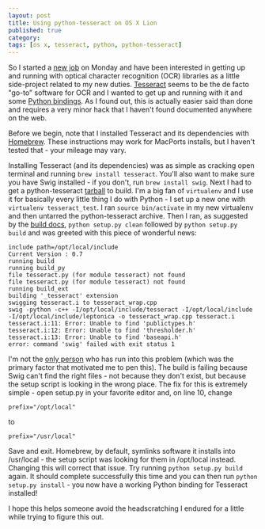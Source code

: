 ```yaml
---
layout: post
title: Using python-tesseract on OS X Lion
published: true
category: 
tags: [os x, tesseract, python, python-tesseract]
---
```

So I started a [new job](http://www.gopago.com) on Monday and have been interested in getting up and running with optical character recognition (OCR) libraries as a little side-project related to my new duties. [Tesseract](http://code.google.com/p/tesseract-ocr/) seems to be the de facto "go-to" software for OCR and I wanted to get up and running with it and some [Python bindings](http://code.google.com/p/python-tesseract/). As I found out, this is actually easier said than done and requires a very minor hack that I haven't found documented anywhere on the web.

Before we begin, note that I installed Tesseract and its dependencies with [Homebrew](http://mxcl.github.com/homebrew/). These instructions may work for MacPorts installs, but I haven't tested that - your mileage may vary.

Installing Tesseract (and its dependencies) was as simple as cracking open terminal and running `brew install tesseract`. You'll also want to make sure you have Swig installed - if you don't, run `brew install swig`. Next I had to get a python-tesseract [tarball](http://code.google.com/p/python-tesseract/downloads/detail?name=python-tesseract_0.7.orig.tar.gz&can=2&q=) to build. I'm a big fan of `virtualenv` and I use it for basically every little thing I do with Python - I set up a new one with `virtualenv tesseract_test`. I ran `source bin/activate` in my new virtualenv and then untarred the python-tesseract archive. Then I ran, as suggested by the [build docs](http://code.google.com/p/python-tesseract/wiki/HowToCompilePythonTesseract), `python setup.py clean` followed by `python setup.py build` and was greeted with this piece of wonderful news:

	include path=/opt/local/include
	Current Version : 0.7
	running build
	running build_py
	file tesseract.py (for module tesseract) not found
	file tesseract.py (for module tesseract) not found
	running build_ext
	building '_tesseract' extension
	swigging tesseract.i to tesseract_wrap.cpp
	swig -python -c++ -I/opt/local/include/tesseract -I/opt/local/include -I/opt/local/include/leptonica -o tesseract_wrap.cpp tesseract.i
	tesseract.i:11: Error: Unable to find 'publictypes.h'
	tesseract.i:12: Error: Unable to find 'thresholder.h'
	tesseract.i:13: Error: Unable to find 'baseapi.h'
	error: command 'swig' failed with exit status 1
	
I'm not the [only person](http://groups.google.com/group/tesseract-ocr/browse_thread/thread/f131e5746d34523f) who has run into this problem (which was the primary factor that motivated me to pen this). The build is failing because Swig can't find the right files - not because they don't exist, but because the setup script is looking in the wrong place. The fix for this is extremely simple - open setup.py in your favorite editor and, on line 10, change

	prefix="/opt/local"
	
to

	prefix="/usr/local"
	
Save and exit. Homebrew, by default, symlinks software it installs into /usr/local - the setup script was looking for them in /opt/local instead. Changing this will correct that issue. Try running `python setup.py build` again. It should complete successfully this time and you can then run `python setup.py install` - you now have a working Python binding for Tesseract installed!

I hope this helps someone avoid the headscratching I endured for a little while trying to figure this out.